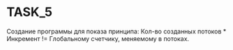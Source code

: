 # TASK_5

Создание программы для показа принципа:
Кол-во созданных потоков * Инкремент != Глобальному счетчику, меняемому в потоках.